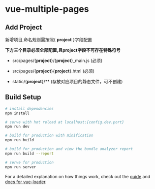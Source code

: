 # vue-multiple-pages

## Add Project

新增项目,命名规则需按照{ <b>project</b> }字段配置

<b>下方三个目录必须全部配置,且project字段不可存在特殊符号</b>

* src/pages/{<b>project</b>}/{<b>project</b>}_main.js (必须)

* src/pages/{<b>project</b>}{<b>project</b>}.html (必须)

* static/{<b>project</b>}/** (存放对应项目的静态文件，可不创建)

## Build Setup

``` bash
# install dependencies
npm install

# serve with hot reload at localhost:{config.dev.port}
npm run dev

# build for production with minification
npm run build

# build for production and view the bundle analyzer report
npm run build --report

# serve for production
npm run server
```

For a detailed explanation on how things work, check out the [guide](http://vuejs-templates.github.io/webpack/) and [docs for vue-loader](http://vuejs.github.io/vue-loader).
